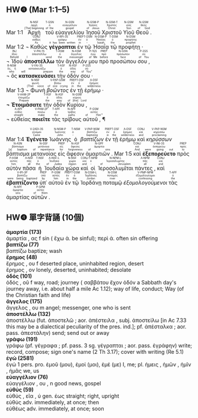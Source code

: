 ## HW❹ (Mar 1:1–5)
<rt>Mar 1:1</rt> <RUBY><ruby><ruby>Ἀρχὴ<rt>[The] beginning</rt></ruby><rt>ἀρχή</rt></ruby><rt>N-NSF</rt></RUBY> <RUBY><ruby><ruby>τοῦ<rt>of the</rt></ruby><rt>ὁ</rt></ruby><rt>T-GSN</rt></RUBY> <RUBY><ruby><ruby>εὐαγγελίου<rt>gospel</rt></ruby><rt>εὐαγγέλιον</rt></ruby><rt>N-GSN</rt></RUBY> <RUBY><ruby><ruby>Ἰησοῦ<rt>of Jesus</rt></ruby><rt>Ἰησοῦς</rt></ruby><rt>N-GSM-P</rt></RUBY> <RUBY><ruby><ruby>Χριστοῦ<rt>Christ</rt></ruby><rt>Χριστός</rt></ruby><rt>N-GSM-T</rt></RUBY> <RUBY><ruby><ruby>Υἱοῦ<rt>Son</rt></ruby><rt>υἱός</rt></ruby><rt>N-GSM</rt></RUBY> <RUBY><ruby><ruby>Θεοῦ .<rt>of God</rt></ruby><rt>θεός</rt></ruby><rt>N-GSM</rt></RUBY></br> <rt>Mar 1:2</rt> <RUBY><ruby><ruby>¬ Καθὼς<rt>As</rt></ruby><rt>καθώς</rt></ruby><rt>CONJ</rt></RUBY> <RUBY><ruby><ruby><strong>γέγραπται</strong><rt>it has been written</rt></ruby><rt>γράφω</rt></ruby><rt>V-RPI-3S</rt></RUBY> <RUBY><ruby><ruby>ἐν<rt>in</rt></ruby><rt>ἐν</rt></ruby><rt>PREP</rt></RUBY> <RUBY><ruby><ruby>τῷ<rt>-</rt></ruby><rt>ὁ</rt></ruby><rt>T-DSM</rt></RUBY> <RUBY><ruby><ruby>Ἠσαΐᾳ<rt>Isaiah</rt></ruby><rt>Ἡσαΐας</rt></ruby><rt>N-DSM-P</rt></RUBY> <RUBY><ruby><ruby>τῷ<rt>the</rt></ruby><rt>ὁ</rt></ruby><rt>T-DSM</rt></RUBY> <RUBY><ruby><ruby>προφήτῃ ·<rt>prophet</rt></ruby><rt>προφήτης</rt></ruby><rt>N-DSM</rt></RUBY></br> <RUBY><ruby><ruby>¬ Ἰδοὺ<rt>Behold</rt></ruby><rt>ἰδού</rt></ruby><rt>INJ</rt></RUBY> <RUBY><ruby><ruby><strong>ἀποστέλλω</strong><rt>I send</rt></ruby><rt>ἀποστέλλω</rt></ruby><rt>V-PAI-1S</rt></RUBY> <RUBY><ruby><ruby>τὸν<rt>the</rt></ruby><rt>ὁ</rt></ruby><rt>T-ASM</rt></RUBY> <RUBY><ruby><ruby>ἄγγελόν<rt>messenger</rt></ruby><rt>ἄγγελος</rt></ruby><rt>N-ASM</rt></RUBY> <RUBY><ruby><ruby>μου<rt>of Me</rt></ruby><rt>ἐγώ</rt></ruby><rt>P-1GS</rt></RUBY> <RUBY><ruby><ruby>πρὸ<rt>before</rt></ruby><rt>πρό</rt></ruby><rt>PREP</rt></RUBY> <RUBY><ruby><ruby>προσώπου<rt>face</rt></ruby><rt>πρόσωπον</rt></ruby><rt>N-GSN</rt></RUBY> <RUBY><ruby><ruby>σου ,<rt>of You</rt></ruby><rt>σύ</rt></ruby><rt>P-2GS</rt></RUBY></br> <RUBY><ruby><ruby>¬ ὃς<rt>who</rt></ruby><rt>ὅς, ἥ</rt></ruby><rt>R-NSM</rt></RUBY> <RUBY><ruby><ruby><strong>κατασκευάσει</strong><rt>will prepare</rt></ruby><rt>κατασκευάζω</rt></ruby><rt>V-FAI-3S</rt></RUBY> <RUBY><ruby><ruby>τὴν<rt>the</rt></ruby><rt>ὁ</rt></ruby><rt>T-ASF</rt></RUBY> <RUBY><ruby><ruby>ὁδόν<rt>way</rt></ruby><rt>ὁδός</rt></ruby><rt>N-ASF</rt></RUBY> <RUBY><ruby><ruby>σου ·<rt>of You”</rt></ruby><rt>σύ</rt></ruby><rt>P-2GS</rt></RUBY></br> <rt>Mar 1:3</rt> <RUBY><ruby><ruby>¬ Φωνὴ<rt>[The] voice</rt></ruby><rt>φωνή</rt></ruby><rt>N-NSF</rt></RUBY> <RUBY><ruby><ruby><em>βοῶντος</em><rt>of one crying</rt></ruby><rt>βοάω</rt></ruby><rt>V-PAP-GSM</rt></RUBY> <RUBY><ruby><ruby>ἐν<rt>in</rt></ruby><rt>ἐν</rt></ruby><rt>PREP</rt></RUBY> <RUBY><ruby><ruby>τῇ<rt>the</rt></ruby><rt>ὁ</rt></ruby><rt>T-DSF</rt></RUBY> <RUBY><ruby><ruby>ἐρήμῳ ·<rt>wilderness</rt></ruby><rt>ἔρημος</rt></ruby><rt>A-DSF</rt></RUBY></br> <RUBY><ruby><ruby><strong>¬ Ἑτοιμάσατε</strong><rt>Prepare</rt></ruby><rt>ἑτοιμάζω</rt></ruby><rt>V-AAM-2P</rt></RUBY> <RUBY><ruby><ruby>τὴν<rt>the</rt></ruby><rt>ὁ</rt></ruby><rt>T-ASF</rt></RUBY> <RUBY><ruby><ruby>ὁδὸν<rt>way</rt></ruby><rt>ὁδός</rt></ruby><rt>N-ASF</rt></RUBY> <RUBY><ruby><ruby>Κυρίου ,<rt>of [the] Lord</rt></ruby><rt>κύριος</rt></ruby><rt>N-GSM</rt></RUBY></br> <RUBY><ruby><ruby>¬ εὐθείας<rt>straight</rt></ruby><rt>εὐθύς</rt></ruby><rt>A-APF</rt></RUBY> <RUBY><ruby><ruby><strong>ποιεῖτε</strong><rt>make</rt></ruby><rt>ποιέω</rt></ruby><rt>V-PAM-2P</rt></RUBY> <RUBY><ruby><ruby>τὰς<rt>the</rt></ruby><rt>ὁ</rt></ruby><rt>T-APF</rt></RUBY> <RUBY><ruby><ruby>τρίβους<rt>paths</rt></ruby><rt>τρίβος</rt></ruby><rt>N-APF</rt></RUBY> <RUBY><ruby><ruby>αὐτοῦ , ¶<rt>of Him’”</rt></ruby><rt>αὐτός</rt></ruby><rt>P-GSM</rt></RUBY></br></br> <rt>Mar 1:4</rt> <RUBY><ruby><ruby><strong>Ἐγένετο</strong><rt>Came</rt></ruby><rt>γίνομαι</rt></ruby><rt>V-2ADI-3S</rt></RUBY> <RUBY><ruby><ruby>Ἰωάννης<rt>John</rt></ruby><rt>Ἰωάννης</rt></ruby><rt>N-NSM-P</rt></RUBY> <RUBY><ruby><ruby>ὁ<rt>-</rt></ruby><rt>ὁ</rt></ruby><rt>T-NSM</rt></RUBY> <RUBY><ruby><ruby><em>βαπτίζων</em><rt>baptizing</rt></ruby><rt>βαπτίζω</rt></ruby><rt>V-PAP-NSM</rt></RUBY> <RUBY><ruby><ruby>ἐν<rt>in</rt></ruby><rt>ἐν</rt></ruby><rt>PREP</rt></RUBY> <RUBY><ruby><ruby>τῇ<rt>the</rt></ruby><rt>ὁ</rt></ruby><rt>T-DSF</rt></RUBY> <RUBY><ruby><ruby>ἐρήμῳ<rt>wilderness</rt></ruby><rt>ἔρημος</rt></ruby><rt>A-DSF</rt></RUBY> <RUBY><ruby><ruby>καὶ<rt>and</rt></ruby><rt>καί</rt></ruby><rt>CONJ</rt></RUBY> <RUBY><ruby><ruby><em>κηρύσσων</em><rt>proclaiming</rt></ruby><rt>κηρύσσω</rt></ruby><rt>V-PAP-NSM</rt></RUBY> <RUBY><ruby><ruby>βάπτισμα<rt>[a] baptism</rt></ruby><rt>βάπτισμα</rt></ruby><rt>N-ASN</rt></RUBY> <RUBY><ruby><ruby>μετανοίας<rt>of repentance</rt></ruby><rt>μετάνοια</rt></ruby><rt>N-GSF</rt></RUBY> <RUBY><ruby><ruby>εἰς<rt>for</rt></ruby><rt>εἰς</rt></ruby><rt>PREP</rt></RUBY> <RUBY><ruby><ruby>ἄφεσιν<rt>forgiveness</rt></ruby><rt>ἄφεσις</rt></ruby><rt>N-ASF</rt></RUBY> <RUBY><ruby><ruby>ἁμαρτιῶν .<rt>of sins</rt></ruby><rt>ἁμαρτία</rt></ruby><rt>N-GPF</rt></RUBY> <rt>Mar 1:5</rt> <RUBY><ruby><ruby>καὶ<rt>And</rt></ruby><rt>καί</rt></ruby><rt>CONJ</rt></RUBY> <RUBY><ruby><ruby><strong>ἐξεπορεύετο</strong><rt>were going out</rt></ruby><rt>ἐκπορεύω</rt></ruby><rt>V-INI-3S</rt></RUBY> <RUBY><ruby><ruby>πρὸς<rt>to</rt></ruby><rt>πρός</rt></ruby><rt>PREP</rt></RUBY> <RUBY><ruby><ruby>αὐτὸν<rt>him</rt></ruby><rt>αὐτός</rt></ruby><rt>P-ASM</rt></RUBY> <RUBY><ruby><ruby>πᾶσα<rt>all</rt></ruby><rt>πᾶς</rt></ruby><rt>A-NSF</rt></RUBY> <RUBY><ruby><ruby>ἡ<rt>the</rt></ruby><rt>ὁ</rt></ruby><rt>T-NSF</rt></RUBY> <RUBY><ruby><ruby>Ἰουδαία<rt>of Judea</rt></ruby><rt>Ἰουδαία</rt></ruby><rt>A-NSF-L</rt></RUBY> <RUBY><ruby><ruby>χώρα<rt>region</rt></ruby><rt>χώρα</rt></ruby><rt>N-NSF</rt></RUBY> <RUBY><ruby><ruby>καὶ<rt>and</rt></ruby><rt>καί</rt></ruby><rt>CONJ</rt></RUBY> <RUBY><ruby><ruby>οἱ<rt>-</rt></ruby><rt>ὁ</rt></ruby><rt>T-NPM</rt></RUBY> <RUBY><ruby><ruby>Ἱεροσολυμῖται<rt>of Jerusalem</rt></ruby><rt>Ἱεροσολυμίτης</rt></ruby><rt>N-NPM-L</rt></RUBY> <RUBY><ruby><ruby>πάντες ,<rt>all</rt></ruby><rt>πᾶς</rt></ruby><rt>A-NPM</rt></RUBY> <RUBY><ruby><ruby>καὶ<rt>and</rt></ruby><rt>καί</rt></ruby><rt>CONJ</rt></RUBY> <RUBY><ruby><ruby><strong>ἐβαπτίζοντο</strong><rt>were being baptized</rt></ruby><rt>βαπτίζω</rt></ruby><rt>V-IPI-3P</rt></RUBY> <RUBY><ruby><ruby>ὑπ᾽<rt>by</rt></ruby><rt>ὑπό</rt></ruby><rt>PREP</rt></RUBY> <RUBY><ruby><ruby>αὐτοῦ<rt>him</rt></ruby><rt>αὐτός</rt></ruby><rt>P-GSM</rt></RUBY> <RUBY><ruby><ruby>ἐν<rt>in</rt></ruby><rt>ἐν</rt></ruby><rt>PREP</rt></RUBY> <RUBY><ruby><ruby>τῷ<rt>the</rt></ruby><rt>ὁ</rt></ruby><rt>T-DSM</rt></RUBY> <RUBY><ruby><ruby>Ἰορδάνῃ<rt>Jordan</rt></ruby><rt>Ἰορδάνης</rt></ruby><rt>N-DSM-L</rt></RUBY> <RUBY><ruby><ruby>ποταμῷ<rt>river</rt></ruby><rt>ποταμός</rt></ruby><rt>N-DSM</rt></RUBY> <RUBY><ruby><ruby><em>ἐξομολογούμενοι</em><rt>confessing</rt></ruby><rt>ἐξομολογέομαι</rt></ruby><rt>V-PMP-NPM</rt></RUBY> <RUBY><ruby><ruby>τὰς<rt>the</rt></ruby><rt>ὁ</rt></ruby><rt>T-APF</rt></RUBY> <RUBY><ruby><ruby>ἁμαρτίας<rt>sins</rt></ruby><rt>ἁμαρτία</rt></ruby><rt>N-APF</rt></RUBY> <RUBY><ruby><ruby>αὐτῶν .<rt>of them</rt></ruby><rt>αὐτός</rt></ruby><rt>P-GPM</rt></RUBY> 

<div style="page-break-after: always;"></div>

## HW❹ 單字背誦 (10個)
**ἁμαρτία (173)**</BR>ἁμαρτία , ας f sin ( ἔχω ἁ. be sinful); περὶ ἁ. often sin offering</BR>
**βαπτίζω (77)**</BR>βαπτίζω baptize; wash</BR>
**ἔρημος (48)**</BR>ἔρημος , ου f deserted place, uninhabited region, desert</BR>ἔρημος , ον lonely, deserted, uninhabited; desolate</BR>
**ὁδός (101)**</BR>ὁδός , οῦ f way, road; journey ( σαββάτου ἔχον ὁδόν a Sabbath day's journey away, i.e. about half a mile Ac 1.12); way of life, conduct; Way (of the Christian faith and life)</BR>
**ἄγγελος (175)**</BR>ἄγγελος , ου m angel; messenger, one who is sent</BR>
**ἀποστέλλω (132)**</BR>ἀποστέλλω (fut. ἀποστελῶ ; aor. ἀπέστειλα , subj. ἀποστείλω [in Ac 7.33 this may be a dialectical peculiarity of the pres. ind.]; pf. ἀπέσταλκα ; aor. pass. ἀπεστάλην) send; send out or away</BR>
**γράφω (191)**</BR>γράφω (pf. γέγραφα ; pf. pass. 3 sg. γέγραπται ; aor. pass. ἐγράφην) write; record, compose; sign one's name (2 Th 3.17); cover with writing (Re 5.1)</BR>
**ἐγώ (2581)**</BR>ἐγώ 1 pers. pro. ἐμοῦ (μου), ἐμοί (μοι), ἐμέ (με) I, me; pl. ἡμεις , ἡμῶν , ἡμῖν , ἡμᾶς we, us</BR>
**εὐαγγέλιον (76)**</BR>εὐαγγέλιον , ου , n good news, gospel</BR>
**εὐθύς (59)**</BR>εὐθύς , εῖα , ύ gen. έως straight; right, upright</BR>εὐθύς adv. immediately, at once; then</BR>εὐθέως adv. immediately, at once; soon</BR>
